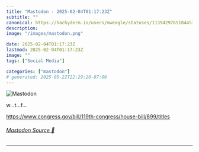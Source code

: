 ```yaml
---
title: "Mastodon - 2025-02-04T01:17:23Z"
subtitle: ""
canonical: https://hachyderm.io/users/mweagle/statuses/113942976518445363
description:
image: "/images/mastodon.png"

date: 2025-02-04T01:17:23Z
lastmod: 2025-02-04T01:17:23Z
image: ""
tags: ["Social Media"]

categories: ["mastodon"]
# generated: 2025-05-22T22:29:20-07:00
---
```

![Mastodon](/images/mastodon.png)

<p>w…t…f…</p><p><a href="https://www.congress.gov/bill/119th-congress/house-bill/899/titles" target="_blank" rel="nofollow noopener noreferrer" translate="no"><span class="invisible">https://www.</span><span class="ellipsis">congress.gov/bill/119th-congre</span><span class="invisible">ss/house-bill/899/titles</span></a></p>


###### [Mastodon Source 🐘](https://hachyderm.io/@mweagle/113942976518445363)

___
